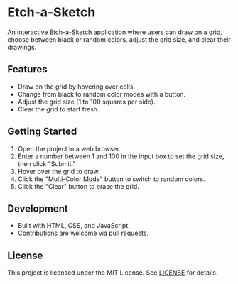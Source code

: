 # Etch-a-Sketch

An interactive Etch-a-Sketch application where users can draw on a grid, choose between black or random colors, adjust the grid size, and clear their drawings.

## Features
- Draw on the grid by hovering over cells.
- Change from black to random color modes with a button.
- Adjust the grid size (1 to 100 squares per side).
- Clear the grid to start fresh.

## Getting Started
1. Open the project in a web browser.
2. Enter a number between 1 and 100 in the input box to set the grid size, then click "Submit."
3. Hover over the grid to draw.
4. Click the "Multi-Color Mode" button to switch to random colors.
5. Click the "Clear" button to erase the grid.

## Development
- Built with HTML, CSS, and JavaScript.
- Contributions are welcome via pull requests.

## License
This project is licensed under the MIT License. See [LICENSE](LICENSE) for details.

